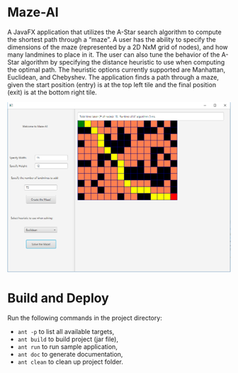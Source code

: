 # Maze-AI
A JavaFX application that utilizes the A-Star search algorithm to compute the shortest path through a “maze”. A user has the ability to specify the dimensions of the maze (represented by a 2D NxM grid of nodes), and how many landmines to place in it. The user can also tune the behavior of the A-Star algorithm by specifying the distance heuristic to use when computing the optimal path. The heuristic options currently supported are Manhattan, Euclidean, and Chebyshev. The application finds a path through a maze, given the start position (entry) is at the top left tile and the final position (exit) is at the bottom right tile. 

<p>
    <img src="https://github.com/V-Bala/Maze-AI/blob/master/images/Overview.PNG"/>
</p>

# Build and Deploy
Run the following commands in the project directory:

* `ant -p` to list all available targets,
* `ant build` to build project (jar file),
* `ant run` to run sample application,
* `ant doc` to generate documentation,
* `ant clean` to clean up project folder.

